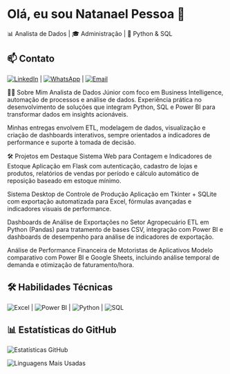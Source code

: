 # Olá, eu sou Natanael Pessoa 👋
📊 Analista de Dados | 🎓 Administração | 🐍 Python & SQL 

## 📫 Contato  
[![LinkedIn](https://img.shields.io/badge/-LinkedIn-0077B5?logo=linkedin&logoColor=white)](https://linkedin.com/in/natanaelpessoa) | [![WhatsApp](https://img.shields.io/badge/-WhatsApp-25D366?logo=whatsapp&logoColor=white)](https://wa.me/5512982495111) | [![Email](https://img.shields.io/badge/-Gmail-D14836?logo=gmail&logoColor=white)](mailto:natanaelperson94@gmail.com)

👨‍💻 Sobre Mim
Analista de Dados Júnior com foco em Business Intelligence, automação de processos e análise de dados. Experiência prática no desenvolvimento de soluções que integram Python, SQL e Power BI para transformar dados em insights acionáveis.

Minhas entregas envolvem ETL, modelagem de dados, visualização e criação de dashboards interativos, sempre orientados a indicadores de performance e suporte à tomada de decisão.

🛠️ Projetos em Destaque
Sistema Web para Contagem e Indicadores de Estoque
Aplicação em Flask com autenticação, cadastro de lojas e produtos, relatórios de vendas por período e cálculo automático de reposição baseado em estoque mínimo.

Sistema Desktop de Controle de Produção
Aplicação em Tkinter + SQLite com exportação automatizada para Excel, fórmulas avançadas e indicadores visuais de performance.

Dashboards de Análise de Exportações no Setor Agropecuário
ETL em Python (Pandas) para tratamento de bases CSV, integração com Power BI e dashboards de desempenho para análise de indicadores de exportação.

Análise de Performance Financeira de Motoristas de Aplicativos
Modelo comparativo com Power BI e Google Sheets, incluindo análise temporal de demanda e otimização de faturamento/hora.

## 🛠 Habilidades Técnicas
![Excel](https://img.shields.io/badge/-Excel-217346?logo=microsoft-excel&logoColor=white) | ![Power BI](https://img.shields.io/badge/-Power_BI-F2C811?logo=powerbi&logoColor=black) | ![Python](https://img.shields.io/badge/-Python-3776AB?logo=python&logoColor=white) | ![SQL](https://img.shields.io/badge/-SQL-4479A1?logo=postgresql&logoColor=white)

## 📊 Estatísticas do GitHub
![Estatísticas GitHub](https://github-readme-stats.vercel.app/api?username=Natanael94-Pessoa&show_icons=true&theme=dracula)

![Linguagens Mais Usadas](https://github-readme-stats.vercel.app/api/top-langs/?username=Natanael94-Pessoa&layout=compact&theme=dracula)

<!--
**Natanael94-Pessoa/Natanael94-Pessoa** is a ✨ _special_ ✨ repository because its `README.md` (this file) appears on your GitHub profile.

Here are some ideas to get you started:

- 🔭 I’m currently working on ...
- 🌱 I’m currently learning ...
- 👯 I’m looking to collaborate on ...
- 🤔 I’m looking for help with ...
- 💬 Ask me about ...
- 📫 How to reach me: ...
- 😄 Pronouns: ...
- ⚡ Fun fact: ...
-->
